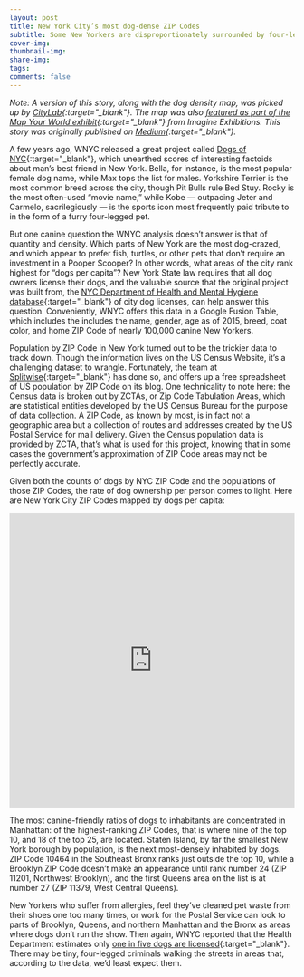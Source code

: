 ```yaml
---
layout: post
title: New York City’s most dog-dense ZIP Codes
subtitle: Some New Yorkers are disproportionately surrounded by four-legged neighbors
cover-img: 
thumbnail-img: 
share-img: 
tags: 
comments: false
---
```


*Note: A version of this story, along with the dog density map, was picked up by [CityLab](https://www.bloomberg.com/news/articles/2017-07-10/mapping-the-dogs-of-new-york-city){:target="_blank"}. The map was also [featured as part of the Map Your World exhibit](https://twitter.com/naterattner/status/1059570169444552709){:target="_blank"} from Imagine Exhibitions. This story was originally published on [Medium](https://medium.com/@naterattner/new-york-citys-most-dog-dense-zip-codes-3697e2993908){:target="_blank"}.*

A few years ago, WNYC released a great project called [Dogs of NYC](https://project.wnyc.org/dogs-of-nyc/){:target="_blank"}, which unearthed scores of interesting factoids about man’s best friend in New York. Bella, for instance, is the most popular female dog name, while Max tops the list for males. Yorkshire Terrier is the most common breed across the city, though Pit Bulls rule Bed Stuy. Rocky is the most often-used “movie name,” while Kobe — outpacing Jeter and Carmelo, sacrilegiously — is the sports icon most frequently paid tribute to in the form of a furry four-legged pet.

But one canine question the WNYC analysis doesn’t answer is that of quantity and density. Which parts of New York are the most dog-crazed, and which appear to prefer fish, turtles, or other pets that don’t require an investment in a Pooper Scooper? In other words, what areas of the city rank highest for “dogs per capita”?
New York State law requires that all dog owners license their dogs, and the valuable source that the original project was built from, the [NYC Department of Health and Mental Hygiene database](https://catalog.data.gov/dataset/nyc-dog-licensing-dataset){:target="_blank"} of city dog licenses, can help answer this question. Conveniently, WNYC offers this data in a Google Fusion Table, which includes the includes the name, gender, age as of 2015, breed, coat color, and home ZIP Code of nearly 100,000 canine New Yorkers.

Population by ZIP Code in New York turned out to be the trickier data to track down. Though the information lives on the US Census Website, it’s a challenging dataset to wrangle. Fortunately, the team at [Splitwise](https://blog.splitwise.com/2013/09/18/the-2010-us-census-population-by-zip-code-totally-free/){:target="_blank"} has done so, and offers up a free spreadsheet of US population by ZIP Code on its blog. One technicality to note here: the Census data is broken out by ZCTAs, or Zip Code Tabulation Areas, which are statistical entities developed by the US Census Bureau for the purpose of data collection. A ZIP Code, as known by most, is in fact not a geographic area but a collection of routes and addresses created by the US Postal Service for mail delivery. Given the Census population data is provided by ZCTA, that’s what is used for this project, knowing that in some cases the government’s approximation of ZIP Code areas may not be perfectly accurate.

Given both the counts of dogs by NYC ZIP Code and the populations of those ZIP Codes, the rate of dog ownership per person comes to light. Here are New York City ZIP Codes mapped by dogs per capita:

<iframe width="100%" height="520" frameborder="0" src="https://naterattner.carto.com/builder/a8501530-390a-480b-861f-53f136b2cbf7/embed" allowfullscreen webkitallowfullscreen mozallowfullscreen oallowfullscreen msallowfullscreen></iframe>

The most canine-friendly ratios of dogs to inhabitants are concentrated in Manhattan: of the highest-ranking ZIP Codes, that is where nine of the top 10, and 18 of the top 25, are located. Staten Island, by far the smallest New York borough by population, is the next most-densely inhabited by dogs. ZIP Code 10464 in the Southeast Bronx ranks just outside the top 10, while a Brooklyn ZIP Code doesn’t make an appearance until rank number 24 (ZIP 11201, Northwest Brooklyn), and the first Queens area on the list is at number 27 (ZIP 11379, West Central Queens).

<!-- Here are the top 25 ZIP Codes by dogs per capita, with per capita stats for a population of 100,000 people:

![Chart](/assets/img/posts/2017-06-25/dog_chart.png){: .mx-auto.d-block :} -->

New Yorkers who suffer from allergies, feel they’ve cleaned pet waste from their shoes one too many times, or work for the Postal Service can look to parts of Brooklyn, Queens, and northern Manhattan and the Bronx as areas where dogs don’t run the show. Then again, WNYC reported that the Health Department estimates only [one in five dogs are licensed](https://www.wnyc.org/story/264283-nyc-dogs-small-unlicensed-and-sometimes-named-jeter/){:target="_blank"}. There may be tiny, four-legged criminals walking the streets in areas that, according to the data, we’d least expect them.